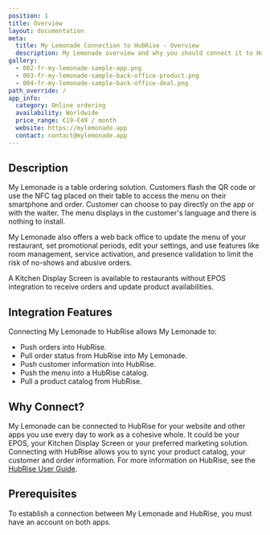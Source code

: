 ```yaml
---
position: 1
title: Overview
layout: documentation
meta:
  title: My Lemonade Connection to HubRise - Overview
  description: My Lemonade overview and why you should connect it to HubRise. With a connection to HubRise orders are sent to tools you use every day including your EPOS.
gallery:
  - 002-fr-my-lemonade-sample-app.png
  - 003-fr-my-lemonade-sample-back-office-product.png
  - 004-fr-my-lemonade-sample-back-office-deal.png
path_override: /
app_info:
  category: Online ordering
  availability: Worldwide
  price_range: €19-€49 / month
  website: https://mylemonade.app
  contact: contact@mylemonade.app
---
```


## Description

My Lemonade is a table ordering solution. Customers flash the QR code or use the NFC tag placed on their table to access the menu on their smartphone and order. Customer can choose to pay directly on the app or with the waiter. The menu displays in the customer's language and there is nothing to install.

My Lemonade also offers a web back office to update the menu of your restaurant, set promotional periods, edit your settings, and use features like room management, service activation, and presence validation to limit the risk of no-shows and abusive orders.

A Kitchen Display Screen is available to restaurants without EPOS integration to receive orders and update product availabilities.

## Integration Features

Connecting My Lemonade to HubRise allows My Lemonade to:

- Push orders into HubRise.
- Pull order status from HubRise into My Lemonade.
- Push customer information into HubRise.
- Push the menu into a HubRise catalog.
- Pull a product catalog from HubRise.

## Why Connect?

My Lemonade can be connected to HubRise for your website and other apps you use every day to work as a cohesive whole. It could be your EPOS, your Kitchen Display Screen or your preferred marketing solution. Connecting with HubRise allows you to sync your product catalog, your customer and order information. For more information on HubRise, see the [HubRise User Guide](/docs).

## Prerequisites

To establish a connection between My Lemonade and HubRise, you must have an account on both apps.
